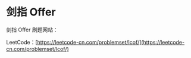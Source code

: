 # 剑指 Offer

剑指 Offer 刷题网站：

LeetCode：[https://leetcode-cn.com/problemset/lcof/](https://leetcode-cn.com/problemset/lcof/)
